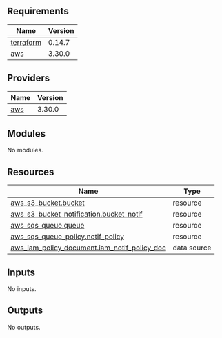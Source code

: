 ## Requirements

| Name | Version |
|------|---------|
| <a name="requirement_terraform"></a> [terraform](#requirement\_terraform) | 0.14.7 |
| <a name="requirement_aws"></a> [aws](#requirement\_aws) | 3.30.0 |

## Providers

| Name | Version |
|------|---------|
| <a name="provider_aws"></a> [aws](#provider\_aws) | 3.30.0 |

## Modules

No modules.

## Resources

| Name | Type |
|------|------|
| [aws_s3_bucket.bucket](https://registry.terraform.io/providers/hashicorp/aws/3.30.0/docs/resources/s3_bucket) | resource |
| [aws_s3_bucket_notification.bucket_notif](https://registry.terraform.io/providers/hashicorp/aws/3.30.0/docs/resources/s3_bucket_notification) | resource |
| [aws_sqs_queue.queue](https://registry.terraform.io/providers/hashicorp/aws/3.30.0/docs/resources/sqs_queue) | resource |
| [aws_sqs_queue_policy.notif_policy](https://registry.terraform.io/providers/hashicorp/aws/3.30.0/docs/resources/sqs_queue_policy) | resource |
| [aws_iam_policy_document.iam_notif_policy_doc](https://registry.terraform.io/providers/hashicorp/aws/3.30.0/docs/data-sources/iam_policy_document) | data source |

## Inputs

No inputs.

## Outputs

No outputs.
